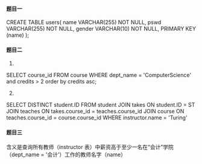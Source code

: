 

#### 题目一

CREATE TABLE users(
    name      VARCHAR(255) NOT NULL,
    pswd      VARCHAR(255) NOT NULL,
    gender    VARCHAR(10) NOT NULL,
    PRIMARY KEY (name)
);

#### 题目二

1. 

SELECT course_id 
FROM course 
WHERE dept_name = 'ComputerScience' and credits > 2
order by credits asc;

2. 

SELECT DISTINCT student.ID
FROM student
JOIN takes ON student.ID = ST
JOIN teaches ON takes.course_id = teaches.course_id
JOIN course ON teaches.course_id = course.course_id
WHERE instructor.name = 'Turing'


#### 题目三
含义是查询所有教师（instructor 表）中薪资高于至少一名在“会计”学院（dept_name = '会计'）工作的教师名字（name）
